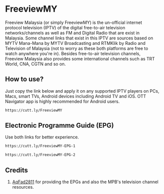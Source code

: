 # FreeviewMY

Freeview Malaysia (or simply FreeviewMY) is the un-official internet protocol television (IPTV)
of the digital free-to-air television networks/channels as well as FM and Digital Radio
that are exist in Malaysia. Some channel links that exist in this IPTV are sources based on MYTV Mana-Mana by MYTV Broadcasting
and RTMKlik by Radio and Television of Malaysia (not to worry as these both platforms are free to watch anywhere you're in).
Besides free-to-air television channels, Freeview Malaysia also provides some international channels such as TRT World, CNA, CGTN and so on.

## How to use?

Just copy the link below and apply it on any supported IPTV players on PCs, Macs, smart TVs, Android devices including Android TV and iOS.
OTT Navigator app is highly recommended for Android users.

```bash
https://cutt.ly/FreeviewMY
```

## Electronic Programme Guide (EPG)

Use both links for better experience.

```bash
https://cutt.ly/FreeviewMY-EPG-1
```
```bash
https://cutt.ly/FreeviewMY-EPG-2
```

## Credits

1. [AqFad2811](https://github.com/AqFad2811/) for providing the EPGs and also the MPB's television channel resources.
